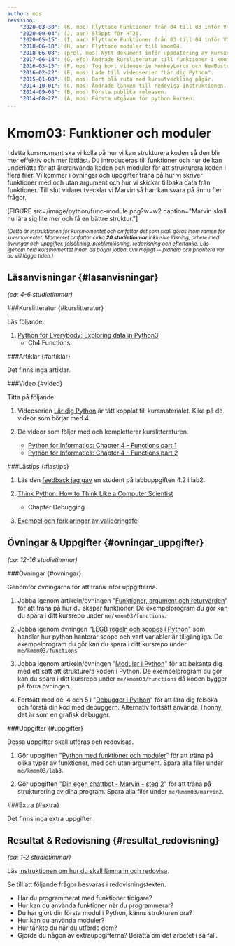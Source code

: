 ```yaml
---
author: mos
revision:
    "2020-03-30": (K, moc) Flyttade Funktioner från 04 till 03 inför V4 HT21.
    "2020-09-04": (J, aar) Släppt för HT20.
    "2020-05-15": (I, aar) Flyttade Funktioner från 03 till 04 inför V3 HT20.
    "2018-06-18": (H, aar) Flyttade moduler till kmom04.
    "2018-06-08": (prel, mos) Nytt dokument inför uppdatering av kursen.
    "2017-06-14": (G, efo) Ändrade kursliteratur till funktioner i kmom03, la till övningar.
    "2016-03-15": (F, mos) Tog bort videoserie MonkeyLords och NewBoston.
    "2016-02-22": (E, mos) Lade till videoserien "Lär dig Python".
    "2015-01-08": (D, mos) Bort blå ruta med kursutveckling pågår.
    "2014-10-01": (C, mos) Ändrade länken till redovisa-instruktionen.
    "2014-09-08": (B, mos) Första publika releasen.
    "2014-08-27": (A, mos) Första utgåvan för python kursen.
...
```

Kmom03: Funktioner och moduler
==================================

I detta kursmoment ska vi kolla på hur vi kan strukturera koden så den blir mer effektiv och mer lättläst. Du introduceras till funktioner och hur de kan underlätta för att återanvända koden och moduler för att strukturera koden i flera filer. Vi kommer i övningar och uppgifter träna på hur vi skriver funktioner med och utan argument och hur vi skickar tillbaka data från funktioner. Till slut vidareutvecklar vi Marvin så han kan svara på ännu fler frågor.


[FIGURE src=/image/python/func-module.png?w=w2 caption="Marvin skall nu lära sig lite mer och få en bättre struktur."]

<small><i>(Detta är instruktionen för kursmomentet och omfattar det som skall göras inom ramen för kursmomentet. Momentet omfattar cirka **20 studietimmar** inklusive läsning, arbete med övningar och uppgifter, felsökning, problemlösning, redovisning och eftertanke. Läs igenom hela kursmomentet innan du börjar jobba. Om möjligt -- planera och prioritera var du vill lägga tiden.)</i></small>



Läsanvisningar  {#lasanvisningar}
---------------------------------

*(ca: 4-6 studietimmar)*


###Kurslitteratur  {#kurslitteratur}

Läs följande:

1. [Python for Everybody: Exploring data in Python3](kunskap/boken-python-for-everybody-exploring-data-using-python3)
    * Ch4 Functions



###Artiklar {#artiklar}

Det finns inga artiklar.



###Video  {#video}

Titta på följande:

1. Videoserien [Lär dig Python](https://www.youtube.com/playlist?list=PLKtP9l5q3ce93pTlN_dnDpsTwGLCXJEpd) är tätt kopplat till kursmaterialet. Kika på de videor som börjar med 4.

2. De videor som följer med och kompletterar kurslitteraturen.
    * [Python for Informatics: Chapter 4 - Functions part 1](https://youtu.be/5Kzw-0-DQAk?list=PLlRFEj9H3Oj7Bp8-DfGpfAfDBiblRfl5p)
    * [Python for Informatics: Chapter 4 - Functions part 2](https://youtu.be/AJVNYRqn8kM?list=PLlRFEj9H3Oj7Bp8-DfGpfAfDBiblRfl5p)
    <!-- * [Python for Informatics: Chapter 6 - Strings](https://www.youtube.com/watch?v=L2IUSArpG98)
    * [Python for Informatics: Chapter 7 - Files](https://www.youtube.com/watch?v=O0wE2M8-ois) -->



###Lästips {#lastips}

1. Läs den [feedback jag gav](https://gist.github.com/AndreasArne/cecb1fb4dbc1ec7c83c57a8d2f678012) en student på labbuppgiften 4.2 i lab2.

1. [Think Python: How to Think Like a Computer Scientist](kunskap/boken-think-python-how-to-think-like-a-computer-scientist)
    * Chapter Debugging

1. [Exempel och förklaringar av valideringsfel](https://github.com/dbwebb-se/python/issues/46)



Övningar & Uppgifter  {#ovningar_uppgifter}
-------------------------------------------

*(ca: 12-16 studietimmar)*


###Övningar {#ovningar}

Genomför övningarna för att träna inför uppgifterna.

1. Jobba igenom artikeln/övningen "[Funktioner, argument och returvärden](kunskap/funktioner-argument-och-returvarden)" för att träna på hur du skapar funktioner. De exempelprogram du gör kan du spara i ditt kursrepo under `me/kmom03/functions`.

1. Jobba igenom övningen "[LEGB regeln och scopes i Python](kunskap/legb-regeln-och-scopes)" som handlar hur python hanterar scope och vart variabler är tillgängliga. De exempelprogram du gör kan du spara i ditt kursrepo under `me/kmom03/functions`

1. Jobba igenom artikeln/övningen "[Moduler i Python](kunskap/moduler-i-python)" för att bekanta dig med ett sätt att strukturera koden i Python. De exempelprogram du gör kan du spara i ditt kursrepo under `me/kmom03/functions` då koden bygger på förra övningen.

1. Fortsätt med del 4 och 5 i "[Debugger i Python](kunskap/python-debugger)" för att lära dig felsöka och förstå din kod med debuggern. Alternativ fortsätt använda Thonny, det är som en grafisk debugger.



###Uppgifter {#uppgifter}

Dessa uppgifter skall utföras och redovisas.

1. Gör uppgiften "[Python med funktioner och moduler](uppgift/python-med-funktioner)" för att träna på olika typer av funktioner, med och utan argument. Spara alla filer under `me/kmom03/lab3`.

2. Gör uppgiften "[Din egen chattbot - Marvin - steg 2](uppgift/din-egen-chattbot-marvin-steg-2-v4)" för att träna på strukturering av dina program. Spara alla filer under `me/kmom03/marvin2`.



###Extra {#extra}

Det finns inga extra uppgifter.



Resultat & Redovisning  {#resultat_redovisning}
-----------------------------------------------

*(ca: 1-2 studietimmar)*

Läs [instruktionen om hur du skall lämna in och redovisa](./../redovisa).

Se till att följande frågor besvaras i redovisningstexten.

* Har du programmerat med funktioner tidigare?
* Hur kan du använda funktioner när du programmerar?
* Du har gjort din första modul i Python, känns strukturen bra?
* Hur kan du använda moduler?
* Hur tänkte du när du utförde dem?
* Gjorde du någon av extrauppgifterna? Berätta om det arbetet i så fall.
